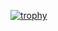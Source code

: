 [![trophy](https://github-profile-trophy.vercel.app/?username=AnxoV)](https://github.com/ryo-ma/github-profile-trophy)
